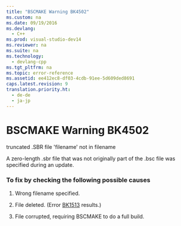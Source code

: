 ```yaml
---
title: "BSCMAKE Warning BK4502"
ms.custom: na
ms.date: 09/19/2016
ms.devlang: 
  - C++
ms.prod: visual-studio-dev14
ms.reviewer: na
ms.suite: na
ms.technology: 
  - devlang-cpp
ms.tgt_pltfrm: na
ms.topic: error-reference
ms.assetid: ee412ec8-df03-4cdb-91ee-5d609ded8691
caps.latest.revision: 9
translation.priority.ht: 
  - de-de
  - ja-jp
---
```

# BSCMAKE Warning BK4502
truncated .SBR file 'filename' not in filename  
  
 A zero-length .sbr file that was not originally part of the .bsc file was specified during an update.  
  
### To fix by checking the following possible causes  
  
1.  Wrong filename specified.  
  
2.  File deleted. (Error [BK1513](../vs140/BSCMAKE-Error-BK1513.md) results.)  
  
3.  File corrupted, requiring BSCMAKE to do a full build.